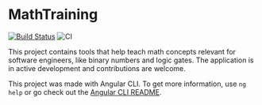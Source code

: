 # MathTraining

[![Build Status](https://dev.azure.com/ogoo/math-training/_apis/build/status/math-training?branchName=master)](https://dev.azure.com/ogoo/math-training/_build/latest?definitionId=1&branchName=master)
![CI](https://github.com/jfhr/math-se/workflows/CI/badge.svg)

This project contains tools that help teach math concepts relevant for software engineers, like binary numbers and logic gates. The application is in active development and contributions are welcome.

This project was made with Angular CLI. To get more information, use `ng help` or go check out the [Angular CLI README](https://github.com/angular/angular-cli/blob/master/README.md).
